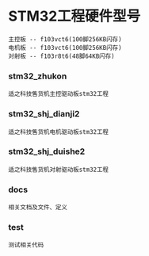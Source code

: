# STM32工程硬件型号
    主控板 -- f103vct6(100脚256KB闪存)  
    电机板 -- f103vct6(100脚256KB闪存)
    对射板 -- f103r8t6(48脚64KB闪存)

### stm32_zhukon
    适之科技售货机主控驱动板stm32工程

### stm32_shj_dianji2
    适之科技售货机电机驱动板stm32工程

### stm32_shj_duishe2
    适之科技售货机对射驱动板stm32工程

### docs
    相关文档及文件、定义

### test
    测试相关代码


